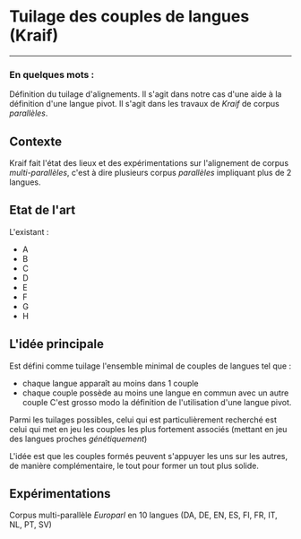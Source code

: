 # Tuilage des couples de langues (Kraif)
---------

### En quelques mots : 
Définition du tuilage d'alignements. Il s'agit dans notre cas d'une aide à la définition d'une langue pivot. Il s'agit dans les travaux de _Kraif_ de corpus *parallèles*.


## Contexte
Kraif fait l'état des lieux et des expérimentations sur l'alignement de corpus _multi-parallèles_, c'est à dire plusieurs corpus *parallèles* impliquant plus de 2 langues.


## Etat de l'art 
L'existant :
* A
* B
* C
* D
* E
* F
* G
* H


## L'idée principale
Est défini comme tuilage l'ensemble minimal de couples de langues tel que :
* chaque langue apparaît au moins dans 1 couple
* chaque couple possède au moins une langue en commun avec un autre couple
C'est grosso modo la définition de l'utilisation d'une langue pivot.

Parmi les tuilages possibles, celui qui est particulièrement recherché est celui qui met en jeu les couples les plus fortement associés (mettant en jeu des langues proches _génétiquement_)

L'idée est que les couples formés peuvent s'appuyer les uns sur les autres, de manière complémentaire, le tout pour former un tout plus solide.


## Expérimentations
Corpus multi-parallèle _Europarl_ en 10 langues (DA, DE, EN, ES, FI, FR, IT, NL, PT, SV)

